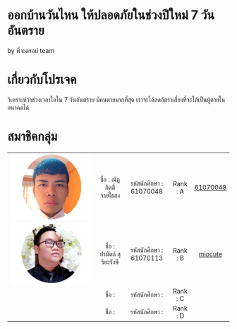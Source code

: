 # ออกบ้านวันไหน ให้ปลอดภัยในช่วงปีใหม่ 7 วันอันตราย 
by พี่จะดรอป team

# เกี่ยวกับโปรเจค
วิเคราะห์ว่าช่วงเวลาใดใน 7 วันอันตราย มีคนตายมากที่สุด เราจะได้ลดอัตราเสี่ยงที่จะได้เป็นผู้ตายในอนาคตได้

# สมาชิคกลุ่ม
<table>
	<tr align="center">
		<td><a href="https://github.com/61070048" target="_blank"><img src="Pic member/ICEmen.png"></a></td>
		<td>ชื่อ : ณัฏกิตติ์ จายไธสง</td>
		<td>รหัสนักศึกษา : 61070048</td>
		<td>Rank : A</td>
		<td><a href="https://github.com/61070048">61070048</a></td>
	</tr>
	<tr align="center">
		<td><a href="https://github.com/miocute" target="_blank"><img src="Pic member/PONG.png"></a></td>
		<td>ชื่อ : ปรมัตถ์ สุริยะรังษี</td>
		<td>รหัสนักศึกษา : 61070113</td>
		<td>Rank : B</td>
		<td><a href="https://github.com/miocute">miocute</a></td>
	</tr>
	<tr align="center">
		<td><a href="" target="_blank"><img src=""></a></td>
		<td>ชื่อ : </td>
		<td>รหัสนักศึกษา : </td>
		<td>Rank : C</td>
		<td><a href=""></a></td>
	</tr>
	<tr align="center">
		<td><a href="" target="_blank"><img src=""></a></td>
		<td>ชื่อ : </td>
		<td>รหัสนักศึกษา : </td>
		<td>Rank : D</td>
		<td><a href=""></a></td>
	</tr>
</table>